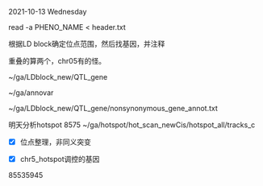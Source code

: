 2021-10-13 Wednesday

read -a PHENO_NAME < header.txt


根据LD block确定位点范围，然后找基因，并注释

重叠的算两个，chr05有的怪。

~/ga/LDblock_new/QTL_gene

~/ga/annovar


~/ga/LDblock_new/QTL_gene/nonsynonymous_gene_annot.txt

明天分析hotspot
8575
~/ga/hotspot/hot_scan_newCis/hotspot_all/tracks_c

- [x] 位点整理，非同义突变
- [x] chr5_hotspot调控的基因
 

85535945
